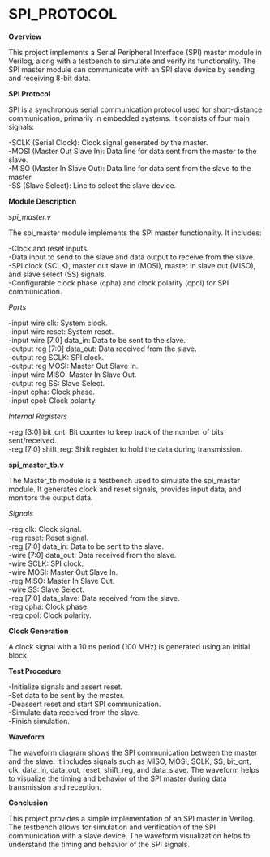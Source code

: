 # SPI_PROTOCOL

**Overview**

This project implements a Serial Peripheral Interface (SPI) master module in Verilog, along with a testbench to simulate and verify its functionality. The SPI master module can communicate with an SPI slave device by sending and receiving 8-bit data.

**SPI Protocol**  

SPI is a synchronous serial communication protocol used for short-distance communication, primarily in embedded systems. It consists of four main signals:  

-SCLK (Serial Clock): Clock signal generated by the master.  
-MOSI (Master Out Slave In): Data line for data sent from the master to the slave.  
-MISO (Master In Slave Out): Data line for data sent from the slave to the master.  
-SS (Slave Select): Line to select the slave device.  


**Module Description**  

_spi_master.v_  

The spi_master module implements the SPI master functionality. It includes:  

-Clock and reset inputs.  
-Data input to send to the slave and data output to receive from the slave.  
-SPI clock (SCLK), master out slave in (MOSI), master in slave out (MISO), and slave select (SS) signals.  
-Configurable clock phase (cpha) and clock polarity (cpol) for SPI communication.  

_Ports_  

-input wire clk: System clock.  
-input wire reset: System reset.  
-input wire [7:0] data_in: Data to be sent to the slave.  
-output reg [7:0] data_out: Data received from the slave.  
-output reg SCLK: SPI clock.  
-output reg MOSI: Master Out Slave In.  
-input wire MISO: Master In Slave Out.  
-output reg SS: Slave Select.  
-input cpha: Clock phase.  
-input cpol: Clock polarity.  

_Internal Registers_  

-reg [3:0] bit_cnt: Bit counter to keep track of the number of bits sent/received.  
-reg [7:0] shift_reg: Shift register to hold the data during transmission.  


**spi_master_tb.v**   

The Master_tb module is a testbench used to simulate the spi_master module. It generates clock and reset signals, provides input data, and monitors the output data.  

_Signals_  

-reg clk: Clock signal.  
-reg reset: Reset signal.  
-reg [7:0] data_in: Data to be sent to the slave.  
-wire [7:0] data_out: Data received from the slave.  
-wire SCLK: SPI clock.  
-wire MOSI: Master Out Slave In.  
-reg MISO: Master In Slave Out.  
-wire SS: Slave Select.  
-reg [7:0] data_slave: Data received from the slave.  
-reg cpha: Clock phase.  
-reg cpol: Clock polarity.  

**Clock Generation**  

A clock signal with a 10 ns period (100 MHz) is generated using an initial block.  

**Test Procedure**  

-Initialize signals and assert reset.  
-Set data to be sent by the master.  
-Deassert reset and start SPI communication.  
-Simulate data received from the slave.  
-Finish simulation.    

**Waveform**  

The waveform diagram shows the SPI communication between the master and the slave. It includes signals such as MISO, MOSI, SCLK, SS, bit_cnt, clk, data_in, data_out, reset, shift_reg, and data_slave. The waveform helps to visualize the timing and behavior of the SPI master during data transmission and reception.  

**Conclusion**  

This project provides a simple implementation of an SPI master in Verilog. The testbench allows for simulation and verification of the SPI communication with a slave device. The waveform visualization helps to understand the timing and behavior of the SPI signals.  
